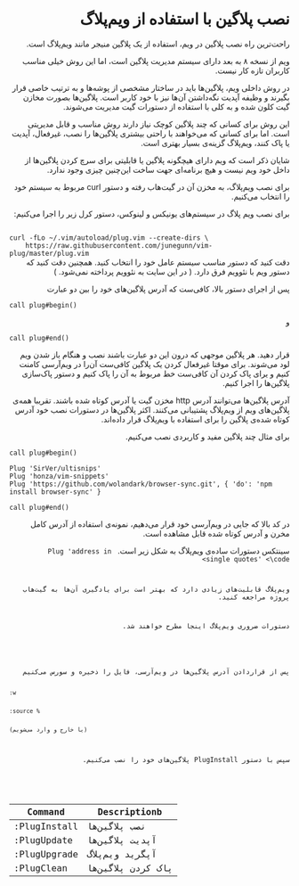 <div dir="rtl">
   <h1> 
   نصب پلاگین با استفاده از ویم‌پلاگ
   </h1>
</div>

<div dir="rtl">
راحت‌ترین راه نصب پلاگین در ویم، استفاده از یک پلاگین منیجر مانند ویم‌پلاگ است. 

ویم از نسخه ۸ به بعد دارای سیستم مدیریت پلاگین است، اما این روش خیلی مناسب کاربران تازه کار نیست. 

در روش داخلی ویم، پلاگین‌ها باید در ساختار مشخصی از پوشه‌ها و به ترتیب خاصی قرار بگیرند و وظیفه آپدیت نگه‌داشتن آن‌ها نیز با خود کاربر است. پلاگین‌ها بصورت مخازن گیت کلون شده و به کلی با استفاده از دستورات گیت مدیریت می‌شوند.

این روش برای کسانی که چند پلاگین کوچک نیاز دارند روش مناسب و قابل مدیریتی است. اما برای کسانی که می‌خواهند با راحتی بیشتری پلاگین‌ها را نصب، غیرفعال، آپدیت یا پاک کنند، ویم‌پلاگ گزینه‌ی بسیار بهتری است.

شایان ذکر است که ویم دارای هیچگونه پلاگین یا قابلیتی برای سرچ کردن پلاگین‌ها از داخل خود ویم نیست و هیچ‌ برنامه‌ای جهت ساخت این‌چنین چیزی وجود ندارد. 

برای نصب ویم‌پلاگ، به مخزن آن در گیت‌هاب رفته و دستور curl مربوط به سیستم خود را انتخاب می‌کنیم.

برای نصب ویم پلاگ در سیستم‌های یونیکس و لینوکس‌، دستور کرل زیر را اجرا می‌کنیم:

</div>

<code>
curl -fLo ~/.vim/autoload/plug.vim --create-dirs \
    https://raw.githubusercontent.com/junegunn/vim-plug/master/plug.vim
</code> 

<div dir="rtl">
دقت کنید که دستور مناسب سیستم عامل خود را انتخاب کنید. همچنین دقت کنید که دستور ویم با نئوویم فرق دارد.
( در این سایت به نئوویم پرداخته نمی‌شود. )

پس از اجرای دستور بالا، کافی‌ست که آدرس پلاگین‌های خود را بین دو عبارت 
</div>

```
call plug#begin()
```

<div dir="rtl">
   و  
</div>

``` 
call plug#end()
```

<div dir="rtl">
قرار دهید.  هر پلاگین موجهی که درون این دو عبارت باشند نصب و هنگام باز شدن ویم لود می‌شوند. برای موقتا غیرفعال کردن یک پلاگین کافی‌ست آن‌را در ویم‌آرسی کامنت کنیم و یرای پاک کردن آن کافی‌ست خط مربوط به آن را پاک کنیم و دستور پاک‌سازی‌ پلاگین‌ها را اجرا کنیم.

آدرس پلاگین‌ها می‌توانند آدرس http مخزن گیت یا آدرس کوتاه شده باشند. تقریبا همه‌ی پلاگین‌های ویم از ویم‌پلاگ پشتیبانی می‌کنند. اکثر پلاگین‌ها در دستورات نصب خود آدرس کوتاه شده‌ی پلاگین را برای استفاده با ویم‌پلاگ قرار داده‌اند.

برای مثال چند پلاگین مفید و کاربردی نصب می‌کنیم.
</div>


```
call plug#begin()

Plug 'SirVer/ultisnips' 
Plug 'honza/vim-snippets'
Plug 'https://github.com/wolandark/browser-sync.git', { 'do': 'npm install browser-sync' }

call plug#end()
```

<div dir="rtl">
در کد بالا که جایی در ویم‌آرسی خود قرار می‌دهیم، نمونه‌ی استفاده از آدرس کامل مخرن و آدرس کوتاه شده قابل مشاهده است.

سینتکس دستورات ساده‌ی ویم‌پلاگ به شکل زیر است.
<code>
Plug 'address in single quotes'
<\code>

ویم‌پلاگ قابلیت‌های زیادی دارد که بهتر است برای یادگیری آن‌ها به گیت‌هاب پروژه مراجعه کنید. 

دستورات ضروری ویم‌پلاگ اینجا مطرح خواهند شد.
</div>

<div dir="rtl">
پس از قراردادن آدرس پلاگین‌ها در ویم‌آرسی، فایل را ذخیره و سورس می‌کنیم  
</div>
<code>
:w
<br>
:source %
<br>
(یا خارج و وارد می‌شویم)
</code>

<div dir="rtl">
سپس با دستور PlugInstall پلاگین‌های خود را نصب می‌کنیم.

</div> <br>

 | Command | Descriptionb|
 | --------- | -------- |
 | :PlugInstall   |  نصب پلاگین‌ها  | 
 | :PlugUpdate | آپدیت پلاگین‌ها |
 | :PlugUpgrade | آپگرید ویم‌پلاگ |
 | :PlugClean | پاک کردن پلاگین‌ها |



